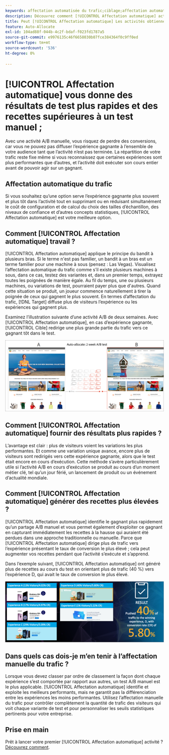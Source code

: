 ```yaml
---
keywords: affectation automatisée du trafic;ciblage;affectation automatique;affectation automatique
description: Découvrez comment [!UICONTROL Affectation automatique] activité dans [!DNL Adobe Target] identifie un gagnant parmi plusieurs expériences et réaffecte automatiquement du trafic supplémentaire vers le gagnant.
title: Peut [!UICONTROL Affectation automatique] Les activités obtiennent des résultats plus rapides et des recettes plus élevées ?
feature: Auto-Allocate
exl-id: 104ad88f-044b-4c2f-bdaf-f023fd1787a5
source-git-commit: e9976135c46f6658030b07fce384364f0c9ff0ed
workflow-type: tm+mt
source-wordcount: '536'
ht-degree: 0%

---
```


# [!UICONTROL Affectation automatique] vous donne des résultats de test plus rapides et des recettes supérieures à un test manuel ;

Avec une activité A/B manuelle, vous risquez de perdre des conversions, car vous ne pouvez pas diffuser l’expérience gagnante à l’ensemble de votre audience tant que l’activité n’est pas terminée. La répartition de votre trafic reste fixe même si vous reconnaissez que certaines expériences sont plus performantes que d’autres, et l’activité doit exécuter son cours entier avant de pouvoir agir sur un gagnant.

## Affectation automatique du trafic

Si vous souhaitez qu’une option serve l’expérience gagnante plus souvent et plus tôt dans l’activité tout en supprimant ou en réduisant simultanément le coût de configuration et de calcul du choix des tailles d’échantillon, des niveaux de confiance et d’autres concepts statistiques, [!UICONTROL Affectation automatique] est votre meilleure option.

## Comment [!UICONTROL Affectation automatique] travail ?

[!UICONTROL Affectation automatique] applique le principe du bandit à plusieurs bras. Si le terme n&#39;est pas familier, un bandit à un bras est un terme familier pour une machine à sous (pensez : Las Vegas). Visualisez l’affectation automatique du trafic comme s’il existe plusieurs machines à sous, dans ce cas, testez des variantes et, dans un premier temps, extrayez toutes les poignées de manière égale. Au fil du temps, une ou plusieurs machines, ou variations de test, pourraient payer plus que d&#39;autres. Quand cette situation se produit, un joueur commence naturellement à tirer la poignée de ceux qui gagnent le plus souvent. En termes d’affectation du trafic, [!DNL Target] diffuse plus de visiteurs l’expérience ou les expériences qui gagnent plus.

Examinez l’illustration suivante d’une activité A/B de deux semaines. Avec [!UICONTROL Affectation automatique], en cas d’expérience gagnante, [!UICONTROL Cible] redirige une plus grande partie du trafic vers ce gagnant tôt dans le test.

![Illustration de l’affectation automatique](/help/main/c-activities/automated-traffic-allocation/assets/Auto-Allocate-test.png)

## Comment [!UICONTROL Affectation automatique] fournir des résultats plus rapides ?

L’avantage est clair : plus de visiteurs voient les variations les plus performantes. Et comme une variation unique avance, encore plus de visiteurs sont redirigés vers cette expérience gagnante, alors que le test était encore en cours d’exécution. Cette méthode s’avère particulièrement utile si l’activité A/B en cours d’exécution se produit au cours d’un moment métier clé, tel qu’un jour férié, un lancement de produit ou un événement d’actualité mondiale.

## Comment [!UICONTROL Affectation automatique] générer des recettes plus élevées ?

[!UICONTROL Affectation automatique] identifie le gagnant plus rapidement qu’un partage A/B manuel et vous permet également d’exploiter ce gagnant en capturant immédiatement les recettes à la hausse qui auraient été perdues dans une approche traditionnelle ou manuelle. Parce que [!UICONTROL Affectation automatique] dirige plus de trafic vers l’expérience présentant le taux de conversion le plus élevé ; cela peut augmenter vos recettes pendant que l’activité s’exécute et s’apprend.

Dans l’exemple suivant, [!UICONTROL Affectation automatique] ont généré plus de recettes au cours du test en orientant plus de trafic (40 %) vers l’expérience D, qui avait le taux de conversion le plus élevé.

![L’affectation automatique fournit une illustration des recettes plus élevées](/help/main/c-activities/automated-traffic-allocation/assets/five-experiences.png)

## Dans quels cas dois-je m’en tenir à l’affectation manuelle du trafic ?

Lorsque vous devez classer par ordre de classement la façon dont chaque expérience s’est comportée par rapport aux autres, un test A/B manuel est le plus applicable. [!UICONTROL Affectation automatique] identifie et exploite les meilleurs performants, mais ne garantit pas la différenciation entre les expériences les moins performantes. Utilisez l’affectation manuelle du trafic pour contrôler complètement la quantité de trafic des visiteurs qui voit chaque variante de test et pour personnaliser les seuils statistiques pertinents pour votre entreprise.

## Prise en main

Prêt à lancer votre premier [!UICONTROL Affectation automatique] activité ? [Découvrez comment](/help/main/c-activities/automated-traffic-allocation/automated-traffic-allocation.md).

